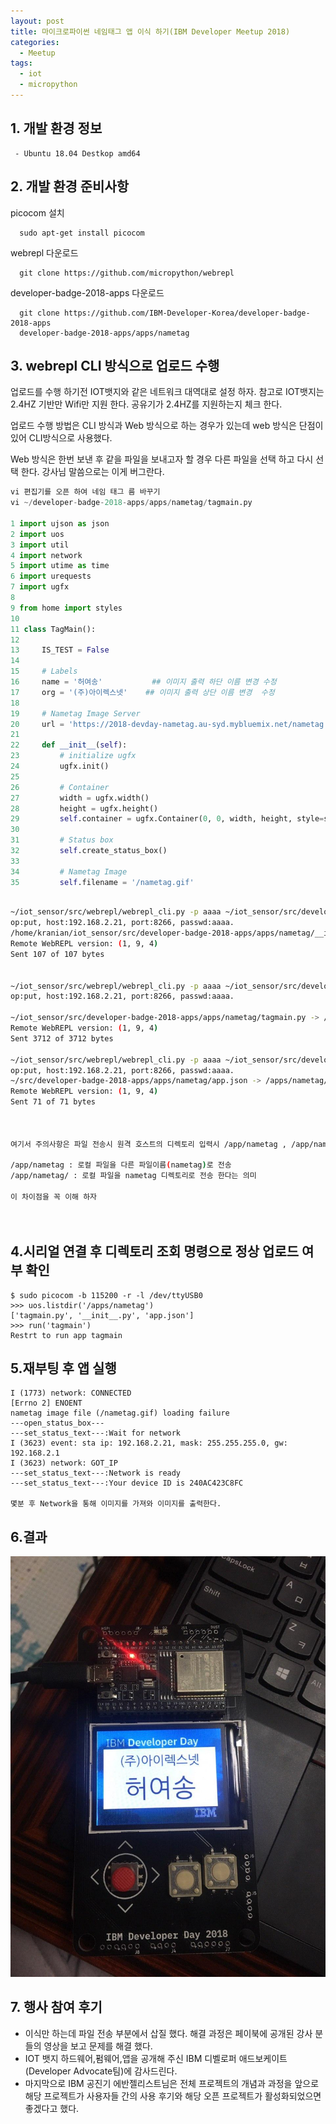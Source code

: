 ```yaml
---
layout: post
title: 마이크로파이썬 네임태그 앱 이식 하기(IBM Developer Meetup 2018)  
categories:
  - Meetup
tags:
  - iot
  - micropython
---  
```

## 1. 개발 환경 정보 
```
 - Ubuntu 18.04 Destkop amd64  
```
   
## 2. 개발 환경 준비사항  
picocom 설치  
 
```
  sudo apt-get install picocom   
``` 
webrepl 다운로드 

```  
  git clone https://github.com/micropython/webrepl  
``` 
developer-badge-2018-apps 다운로드

```
  git clone https://github.com/IBM-Developer-Korea/developer-badge-2018-apps
  developer-badge-2018-apps/apps/nametag 
```
## 3. webrepl CLI 방식으로 업로드 수행

업로드를 수행 하기전 IOT뱃지와 같은 네트워크 대역대로 설정 하자. 
참고로 IOT뱃지는 2.4HZ 기반만 Wifi만 지원 한다. 공유기가 2.4HZ를 지원하는지 체크 한다. 
 
업로드 수행 방법은  CLI 방식과 Web 방식으로 하는 경우가 있는데 web 방식은 단점이 있어 CLI방식으로 사용했다.  

Web 방식은 한번 보낸 후 같을 파일을 보내고자 할 경우 다른 파일을 선택 하고 다시 선택 한다. 강사님 말씀으로는 이게 버그란다.


```python 
vi 편집기를 오픈 하여 네임 태그 름 바꾸기 
vi ~/developer-badge-2018-apps/apps/nametag/tagmain.py

1 import ujson as json
2 import uos
3 import util
4 import network
5 import utime as time
6 import urequests
7 import ugfx
8 
9 from home import styles
10 
11 class TagMain():
12 
13     IS_TEST = False
14 
15     # Labels
16     name = '허여송'           ## 이미지 출력 하단 이름 변경 수정 
17     org = '(주)아이렉스넷'    ## 이미지 출력 상단 이름 변경  수정 
18 
19     # Nametag Image Server
20     url = 'https://2018-devday-nametag.au-syd.mybluemix.net/nametag'
21 
22     def __init__(self):
23         # initialize ugfx
24         ugfx.init()
25 
26         # Container
27         width = ugfx.width()
28         height = ugfx.height()
29         self.container = ugfx.Container(0, 0, width, height, style=styles.ibm_st)
30 
31         # Status box
32         self.create_status_box()
33 
34         # Nametag Image
35         self.filename = '/nametag.gif'
``` 
```bash
 
~/iot_sensor/src/webrepl/webrepl_cli.py -p aaaa ~/iot_sensor/src/developer-badge-2018-apps/apps/nametag/__init__.py 192.168.2.21:/apps/nametag/ 
op:put, host:192.168.2.21, port:8266, passwd:aaaa.
/home/kranian/iot_sensor/src/developer-badge-2018-apps/apps/nametag/__init__.py -> /apps/nametag/__init__.py
Remote WebREPL version: (1, 9, 4)
Sent 107 of 107 bytes


~/iot_sensor/src/webrepl/webrepl_cli.py -p aaaa ~/iot_sensor/src/developer-badge-2018-apps/apps/nametag/tagmain.py 192.168.2.21:/apps/nametag/
op:put, host:192.168.2.21, port:8266, passwd:aaaa.

~/iot_sensor/src/developer-badge-2018-apps/apps/nametag/tagmain.py -> /apps/nametag/tagmain.py
Remote WebREPL version: (1, 9, 4)
Sent 3712 of 3712 bytes

~/iot_sensor/src/webrepl/webrepl_cli.py -p aaaa ~/iot_sensor/src/developer-badge-2018-apps/apps/nametag/app.json 192.168.2.21:/apps/nametag/ 
op:put, host:192.168.2.21, port:8266, passwd:aaaa.
~/src/developer-badge-2018-apps/apps/nametag/app.json -> /apps/nametag/app.json
Remote WebREPL version: (1, 9, 4)
Sent 71 of 71 bytes



여기서 주의사항은 파일 전송시 원격 호스트의 디렉토리 입력시 /app/nametag , /app/nametag/ 하고 차이가 있다.

/app/nametag : 로컬 파일을 다른 파일이름(nametag)로 전송
/app/nametag/ : 로컬 파일을 nametag 디렉토리로 전송 한다는 의미

이 차이점을 꼭 이해 하자   
 
   

```
## 4.시리얼 연결 후 디렉토리 조회 명령으로 정상 업로드 여부 확인 
```
$ sudo picocom -b 115200 -r -l /dev/ttyUSB0  
>>> uos.listdir('/apps/nametag')
['tagmain.py', '__init__.py', 'app.json']
>>> run('tagmain')
Restrt to run app tagmain
```

## 5.재부팅 후 앱 실행 
```
I (1773) network: CONNECTED
[Errno 2] ENOENT
nametag image file (/nametag.gif) loading failure
---open_status_box---
---set_status_text---:Wait for network
I (3623) event: sta ip: 192.168.2.21, mask: 255.255.255.0, gw: 192.168.2.1
I (3623) network: GOT_IP
---set_status_text---:Network is ready
---set_status_text---:Your device ID is 240AC423C8FC

몇분 후 Network을 통해 이미지를 가져와 이미지를 출력한다.   
```
## 6.결과 

![nametag](/assets/catpure/iot_nametag.jpg)

## 7. 행사 참여 후기 
 - 이식만 하는데 파일 전송 부분에서 삽질 했다. 해결 과정은 페이북에 공개된 강사 분들의 영상을 보고 문제를 해결 했다.
 - IOT 뱃지 하드웨어,펌웨어,앱을 공개해 주신 IBM 디벨로퍼 애드보케이트(Developer Advocate팀)에 감사드린다.         
 - 마지막으로 IBM 공진기 에반젤리스트님은 전체 프로젝트의 개념과 과정을 앞으로 해당 프로젝트가 사용자들 간의 사용 후기와 해당 오픈 프로젝트가 활성화되었으면 좋겠다고 했다.
    
 
